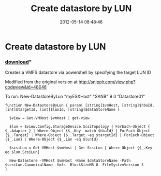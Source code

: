 ﻿---
pid:            3412
parent:         0
children:       
poster:         Ed Goad
title:          Create datastore by LUN 
date:           2012-05-14 08:48:46
format:         posh
---

# Create datastore by LUN 

### [download](3412.ps1)"

Creates a VMFS datastore via powershell by specifying the target LUN ID

Modified from the original version at http://snipplr.com/view.php?codeview&id=48048

To run: New-DatastoreByLun "myESXHost" "SANB" 9  0 "Datastore01"

```posh
function New-DatastoreByLun { param( [string]$vmHost, [string]$hbaId, [int]$targetId, [int]$lunId, [string]$dataStoreName )

  $view = Get-VMHost $vmHost | get-view

  $lun = $view.Config.StorageDevice.ScsiTopology | ForEach-Object { $_.Adapter } | Where-Object {$_.Key -match $hbaId} | ForEach-Object {$_.Target} | Where-Object {$_.Target -eq $targetId} | ForEach-Object {$_.Lun} | Where-Object {$_.Lun -eq $lunId}

  $scsiLun = Get-VMHost $vmHost | Get-ScsiLun | Where-Object {$_.Key -eq $lun.ScsiLun}

  New-Datastore -VMHost $vmHost -Name $dataStoreName -Path $scsiLun.CanonicalName -Vmfs -BlockSizeMB 8 -FileSystemVersion 3
}


```
